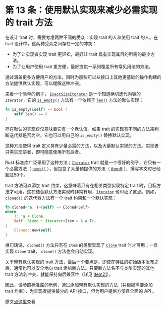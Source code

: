 # 第 13 条：使用默认实现来减少必需实现的 trait 方法

在设计 trait 时，需要考虑两种不同的受众：实现 trait 的人和使用 trait 的人。在 trait 设计中，这两种受众之间存在一定的冲突：

- 为了让实现者实现 trait 更轻松，最好让 trait 具有实现其目的所需的最少方法。
- 为了让用户使用 trait 更方便，最好提供一系列覆盖所有常见用法的方法。

通过涵盖更多方便用户的方法，同时为那些可以从接口上其他更基础的操作构建的方法提供默认实现，可以缓解这种冲突。

来看一个简单的例子， <code>[ExactSizeIterator]</code> 是一个知道确切迭代内容的 `Iterator`，它的 <code>[is_empty()]</code> 方法有一个依赖于 <code>[len()]</code> 方法的默认实现：

```rust
fn is_empty(&self) -> bool {
    self.len() == 0
}
```

存在默认的实现仅仅意味着它有一个默认值。如果 trait 的实现有不同的方法来判断迭代器是否为空，它也可以用自己的 `is_empty()` 替换默认实现。

这种方法使得 trait 定义具有少量必需的方法，以及大量默认实现的方法。实现者只需实现前者，即可随意使用所有后者。

Rust 标准库广泛采用了这种方法；<code>[Iterator]</code> trait 就是一个很好的例子，它只有一个必需方法（ <code>[next()]</code> ），但包含了大量预提供的方法（ [item9] ），撰写本文时已经超过50个。

trait 方法可以添加 trait 约束，这意味着只有在相关类型实现特定 trait 时，目标方法才可用。这在结合默认方法实现时非常有用，<code>[Iterator]</code> 也印证了这点。例如，<code>[cloned()]</code> 的迭代器方法有一个 trait 约束和一个默认实现：

```Rust
fn cloned<'a, T>(self) -> Cloned<Self>
where
    T: 'a + Clone,
    Self: Sized + Iterator<Item = &'a T>,
{
    Cloned::new(self)
}
```

换句话说，`cloned()` 方法只有在 `Item` 的类型实现了 <code>[Clone]</code> trait 时才可用；一旦实现 `Clone` trait， `clone()` 方法也会自动实现。

关于带有默认实现的 trait 方法，最后一个要点是，即使在特征的初始版本发布之后，通常也可以安全地向 trait 添加新方法。只要新方法名不与类型实现的其他 trait 方法名冲突，就能保持向后兼容性（详见 [item21]）。

因此，请参照标准库的示例，通过添加带有默认实现的方法（并根据需要添加 trait 约束），为实现者提供最少的 API 接口，但为用户提供方便且全面的 API 。

原文[点这里](https://www.lurklurk.org/effective-rust/default-impl.html)查看

<!-- 参考链接 -->
[is_empty()]:https://doc.rust-lang.org/std/iter/trait.ExactSizeIterator.html#method.is_empty
[ExactSizeIterator]:https://doc.rust-lang.org/std/iter/trait.ExactSizeIterator.html
[len()]:https://doc.rust-lang.org/std/iter/trait.ExactSizeIterator.html#method.len
[Iterator]:https://doc.rust-lang.org/std/iter/trait.Iterator.html
[next()]:https://doc.rust-lang.org/std/iter/trait.Iterator.html#tymethod.next
[item9]:https://www.lurklurk.org/effective-rust/iterators.html
[cloned()]:https://doc.rust-lang.org/std/iter/trait.Iterator.html#method.cloned
[Clone]:https://doc.rust-lang.org/std/clone/trait.Clone.html
[item21]:https://www.lurklurk.org/effective-rust/semver.html